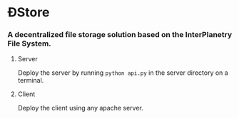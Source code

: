 # ÐStore
### A decentralized file storage solution based on the InterPlanetry File System.

1. Server

	Deploy the server by running `python api.py` in the server directory on a terminal.
	
2. Client
	
	Deploy the client using any apache server.